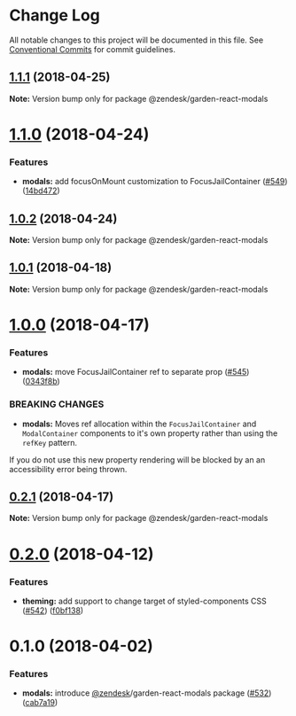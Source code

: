 # Change Log

All notable changes to this project will be documented in this file.
See [Conventional Commits](https://conventionalcommits.org) for commit guidelines.

<a name="1.1.1"></a>
## [1.1.1](https://github.com/zendeskgarden/react-components/compare/@zendesk/garden-react-modals@1.1.0...@zendesk/garden-react-modals@1.1.1) (2018-04-25)




**Note:** Version bump only for package @zendesk/garden-react-modals

<a name="1.1.0"></a>
# [1.1.0](https://github.com/zendeskgarden/react-components/compare/@zendesk/garden-react-modals@1.0.2...@zendesk/garden-react-modals@1.1.0) (2018-04-24)


### Features

* **modals:** add focusOnMount customization to FocusJailContainer ([#549](https://github.com/zendeskgarden/react-components/issues/549)) ([14bd472](https://github.com/zendeskgarden/react-components/commit/14bd472))




<a name="1.0.2"></a>
## [1.0.2](https://github.com/zendeskgarden/react-components/compare/@zendesk/garden-react-modals@1.0.1...@zendesk/garden-react-modals@1.0.2) (2018-04-24)




**Note:** Version bump only for package @zendesk/garden-react-modals

<a name="1.0.1"></a>
## [1.0.1](https://github.com/zendeskgarden/react-components/compare/@zendesk/garden-react-modals@1.0.0...@zendesk/garden-react-modals@1.0.1) (2018-04-18)




**Note:** Version bump only for package @zendesk/garden-react-modals

<a name="1.0.0"></a>
# [1.0.0](https://github.com/zendeskgarden/react-components/compare/@zendesk/garden-react-modals@0.2.1...@zendesk/garden-react-modals@1.0.0) (2018-04-17)


### Features

* **modals:** move FocusJailContainer ref to separate prop ([#545](https://github.com/zendeskgarden/react-components/issues/545)) ([0343f8b](https://github.com/zendeskgarden/react-components/commit/0343f8b))


### BREAKING CHANGES

* **modals:** Moves ref allocation within the `FocusJailContainer` and `ModalContainer` components to it's own property rather than using the `refKey` pattern. 

If you do not use this new property rendering will be blocked by an an accessibility error being thrown.




<a name="0.2.1"></a>
## [0.2.1](https://github.com/zendeskgarden/react-components/compare/@zendesk/garden-react-modals@0.2.0...@zendesk/garden-react-modals@0.2.1) (2018-04-17)




**Note:** Version bump only for package @zendesk/garden-react-modals

<a name="0.2.0"></a>
# [0.2.0](https://github.com/zendeskgarden/react-components/compare/@zendesk/garden-react-modals@0.1.0...@zendesk/garden-react-modals@0.2.0) (2018-04-12)


### Features

* **theming:** add support to change target of styled-components CSS ([#542](https://github.com/zendeskgarden/react-components/issues/542)) ([f0bf138](https://github.com/zendeskgarden/react-components/commit/f0bf138))




<a name="0.1.0"></a>
# 0.1.0 (2018-04-02)


### Features

* **modals:** introduce [@zendesk](https://github.com/zendesk)/garden-react-modals package ([#532](https://github.com/zendeskgarden/react-components/issues/532)) ([cab7a19](https://github.com/zendeskgarden/react-components/commit/cab7a19))
